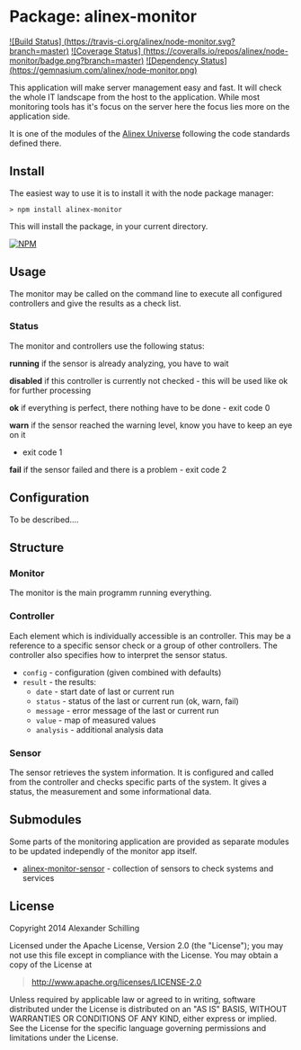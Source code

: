 Package: alinex-monitor
=================================================

[![Build Status] (https://travis-ci.org/alinex/node-monitor.svg?branch=master)](https://travis-ci.org/alinex/node-monitor)
[![Coverage Status] (https://coveralls.io/repos/alinex/node-monitor/badge.png?branch=master)](https://coveralls.io/r/alinex/node-monitor?branch=master)
[![Dependency Status] (https://gemnasium.com/alinex/node-monitor.png)](https://gemnasium.com/alinex/node-monitor)

This application will make server management easy and fast. It will check the
whole IT landscape from the host to the application. While most monitoring
tools has it's focus on the server here the focus lies more on the application
side.

It is one of the modules of the [Alinex Universe](http://alinex.github.io/node-alinex)
following the code standards defined there.


Install
-------------------------------------------------

The easiest way to use it is to install it with the node package manager:

    > npm install alinex-monitor

This will install the package, in your current directory.

[![NPM](https://nodei.co/npm/alinex-monitor.png?downloads=true&stars=true)](https://nodei.co/npm/alinex-monitor/)


Usage
-------------------------------------------------
The  monitor may be called on the command line to execute all configured controllers
and give the results as a check list.

### Status

The monitor and controllers use the following status:

__running__ if the sensor is already analyzing, you have to wait

__disabled__ if this controller is currently not checked - this will be used
like ok for further processing

__ok__ if everything is perfect, there nothing have to be done - exit code 0

__warn__ if the sensor reached the warning level, know you have to keep an eye on it
- exit code 1

__fail__ if the sensor failed and there is a problem - exit code 2


Configuration
-------------------------------------------------
To be described....


Structure
-------------------------------------------------

### Monitor

The monitor is the main programm running everything.

### Controller

Each element which is individually accessible is an controller. This may be a
reference to a specific sensor check or a group of other controllers. The controller
also specifies how to interpret the sensor status.

- `config` - configuration (given combined with defaults)
- `result` - the results:
  - `date` - start date of last or current run
  - `status` - status of the last or current run (ok, warn, fail)
  - `message` - error message of the last or current run
  - `value` - map of measured values
  - `analysis` - additional analysis data

### Sensor

The sensor retrieves the system information. It is configured and called from the
controller and checks specific parts of the system. It gives a status, the measurement
and some informational data.


Submodules
-------------------------------------------------

Some parts of the monitoring application are provided as separate modules to
be updated independly of the monitor app itself.

- [alinex-monitor-sensor](http://alinex.github.io/node-monitor-sensor) -
  collection of sensors to check systems and services


License
-------------------------------------------------

Copyright 2014 Alexander Schilling

Licensed under the Apache License, Version 2.0 (the "License");
you may not use this file except in compliance with the License.
You may obtain a copy of the License at

>  <http://www.apache.org/licenses/LICENSE-2.0>

Unless required by applicable law or agreed to in writing, software
distributed under the License is distributed on an "AS IS" BASIS,
WITHOUT WARRANTIES OR CONDITIONS OF ANY KIND, either express or implied.
See the License for the specific language governing permissions and
limitations under the License.
